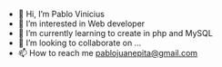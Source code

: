 - 👋 Hi, I’m Pablo Vinicius
- 👀 I’m interested in Web developer
- 🌱 I’m currently learning to create in php and MySQL 
- 💞️ I’m looking to collaborate on ...
- 📫 How to reach me pablojuanepita@gmail.com

<!---
pablovini49/pablovini49 is a ✨ special ✨ repository because its `README.md` (this file) appears on your GitHub profile.
You can click the Preview link to take a look at your changes.
--->
